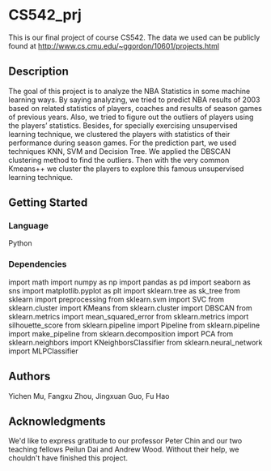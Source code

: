 # CS542_prj
This is our final project of course CS542. The data we used can be publicly found at http://www.cs.cmu.edu/~ggordon/10601/projects.html

## Description
The goal of this project is to analyze the NBA Statistics in some machine learning ways. By saying analyzing, we tried to predict NBA results of 2003 based on related statistics of players, coaches and results of season games of previous years. Also, we tried to figure out the outliers of players using the players’ statistics. Besides, for specially exercising unsupervised learning technique, we clustered the players with statistics of their performance during season games. For the prediction part, we used techniques KNN, SVM and Decision Tree. We applied the DBSCAN clustering method to find the outliers. Then with the very common Kmeans++ we cluster the players to explore this famous unsupervised learning technique.

## Getting Started

### Language
Python

### Dependencies
import math
import numpy as np
import pandas as pd
import seaborn as sns
import matplotlib.pyplot as plt
import sklearn.tree as sk_tree
from sklearn import preprocessing
from sklearn.svm import SVC
from sklearn.cluster import KMeans
from sklearn.cluster import DBSCAN
from sklearn.metrics import mean_squared_error
from sklearn.metrics import silhouette_score
from sklearn.pipeline import Pipeline
from sklearn.pipeline import make_pipeline
from sklearn.decomposition import PCA
from sklearn.neighbors import KNeighborsClassifier
from sklearn.neural_network import MLPClassifier

## Authors
Yichen Mu, Fangxu Zhou, Jingxuan Guo, Fu Hao

## Acknowledgments
We'd like to express gratitude to our professor Peter Chin and our two teaching fellows Peilun Dai and Andrew Wood. Without their help, we chouldn't have finished this project.
